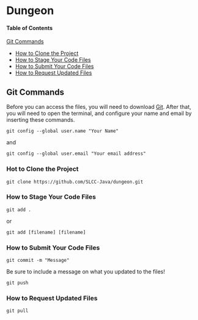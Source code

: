 # Dungeon

#### Table of Contents

[Git Commands](#git-commands)
* [How to Clone the Project](#how-to-clone-the-project)
* [How to Stage Your Code Files](#how-to-stage-your-code-files)
* [How to Submit Your Code Files](#how-to-submit-your-code-files)
* [How to Request Updated Files](#how-to-request-updated-files)

## Git Commands

Before you can access the files, you will need to download [Git](https://git-scm.com/). After that, you will need to open the terminal, and configure your name and email by inserting these commands.
````shell
git config --global user.name "Your Name"
````
and
````shell
git config --global user.email "Your email address"
````

### Hot to Clone the Project
````shell
git clone https://github.com/SLCC-Java/dungeon.git
````

### How to Stage Your Code Files
````shell
git add .
````
or
````shell
git add [filename] [filename]
````
### How to Submit Your Code Files
````shell
git commit -m "Message"
````
Be sure to include a message on what you updated to the files!

````shell
git push
````


### How to Request Updated Files

````shell
git pull
````